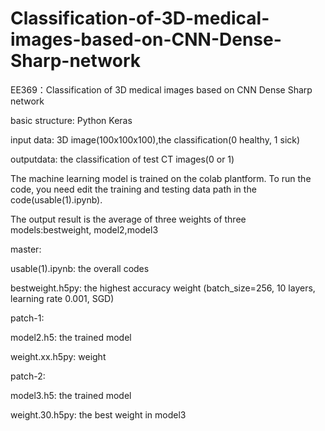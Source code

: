 # Classification-of-3D-medical-images-based-on-CNN-Dense-Sharp-network
EE369：Classification of 3D medical images based on CNN Dense Sharp network

basic structure: Python Keras

input data: 3D image(100x100x100),the classification(0 healthy, 1 sick)

outputdata: the classification of test CT images(0 or 1)

The machine learning model is trained on the colab plantform. To run the code, you need edit the training and testing data path in the 
code(usable(1).ipynb).

The output result is the average of three weights of three models:bestweight, model2,model3

master:

usable(1).ipynb: the overall codes

bestweight.h5py: the highest accuracy weight (batch_size=256, 10 layers, learning rate 0.001, SGD)

patch-1:

model2.h5: the trained model

weight.xx.h5py: weight

patch-2:

model3.h5: the trained model

weight.30.h5py: the best weight in model3
